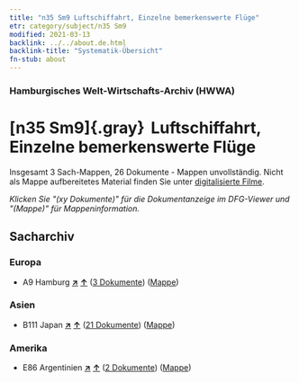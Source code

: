 ```yaml
---
title: "n35 Sm9 Luftschiffahrt, Einzelne bemerkenswerte Flüge"
etr: category/subject/n35 Sm9
modified: 2021-03-13
backlink: ../../about.de.html
backlink-title: "Systematik-Übersicht"
fn-stub: about
---
```


### Hamburgisches Welt-Wirtschafts-Archiv (HWWA)
# [n35 Sm9]{.gray}&#8201; Luftschiffahrt, Einzelne bemerkenswerte Flüge&#160; 




Insgesamt 3 Sach-Mappen, 26 Dokumente - Mappen unvollständig.
Nicht als Mappe aufbereitetes Material finden Sie unter [digitalisierte Filme](/film/h1_sh).

_Klicken Sie "(xy Dokumente)" für die Dokumentanzeige im DFG-Viewer und "(Mappe)" für Mappeninformation._

## Sacharchiv




### Europa

- A9 Hamburg [**&nearr;**](../../../geo/i/140905/about.de.html "Hamburg (alle Mappen)") [**&uarr;**](../../../geo/about.de.html#A9 "Ländersystematik") (<a href="https://pm20.zbw.eu/dfgview/sh/140905,145693" title="über: Hamburg : Luftschiffahrt, Einzelne bemerkenswerte Flüge" target="_blank">3 Dokumente</a>) ([Mappe](http://purl.org/pressemappe20/folder/sh/140905,145693))

### Asien

- B111 Japan [**&nearr;**](../../../geo/i/141272/about.de.html "Japan (alle Mappen)") [**&uarr;**](../../../geo/about.de.html#B111 "Ländersystematik") (<a href="https://pm20.zbw.eu/dfgview/sh/141272,145693" title="über: Japan : Luftschiffahrt, Einzelne bemerkenswerte Flüge" target="_blank">21 Dokumente</a>) ([Mappe](http://purl.org/pressemappe20/folder/sh/141272,145693))

### Amerika

- E86 Argentinien [**&nearr;**](../../../geo/i/141692/about.de.html "Argentinien (alle Mappen)") [**&uarr;**](../../../geo/about.de.html#E86 "Ländersystematik") (<a href="https://pm20.zbw.eu/dfgview/sh/141692,145693" title="über: Argentinien : Luftschiffahrt, Einzelne bemerkenswerte Flüge" target="_blank">2 Dokumente</a>) ([Mappe](http://purl.org/pressemappe20/folder/sh/141692,145693))


